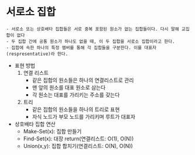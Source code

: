 # 서로소 집합
    - 서로소 또는 상호배타 집합들은 서로 중복 포함된 원소가 없는 집합들이다. 다시 말해 교집합이 없다
    - 두 집합 간에 공통 원소가 하나도 없을 때, 이 두 집합을 서로소 집합이라고 한다.
    - 집합에 속한 하나의 특정 멤버를 통해 각 집합들을 구분한다. 이를 대표자(respresentative)라 한다.
- 표현 방법
    1. 연결 리스트
        - 같은 집합의 원소들은 하나의 연결리스트로 관리
        - 맨 앞의 원소를 대표 원소로 삼는다
        - 각 원소는 대표를 가리키는 주소를 갖는다
    2. 트리
        - 같은 집합의 원소들을 하나의 트리로 표현
        - 자식 노드가 부모 노드를 가리키며 루트가 대표자
- 상호배타 집합 연산
    - Make-Set(x): 집합 만들기
    - Find-Set(x): 대장 return(연결리스트: O(1), O(N))
    - Union(x,y): 집합 합치기(연결리스트: O(N), O(N))